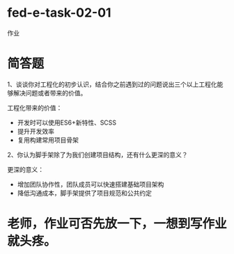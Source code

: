 # fed-e-task-02-01
作业


# 简答题

1、谈谈你对工程化的初步认识，结合你之前遇到过的问题说出三个以上工程化能够解决问题或者带来的价值。

工程化带来的价值：

- 开发时可以使用ES6+新特性、SCSS
- 提升开发效率
- 复用构建常用项目骨架

2、你认为脚手架除了为我们创建项目结构，还有什么更深的意义？

更深的意义：

- 增加团队协作性，团队成员可以快速搭建基础项目架构
- 降低沟通成本，脚手架提供了项目规范和公共约定

# 老师，作业可否先放一下，一想到写作业就头疼。

